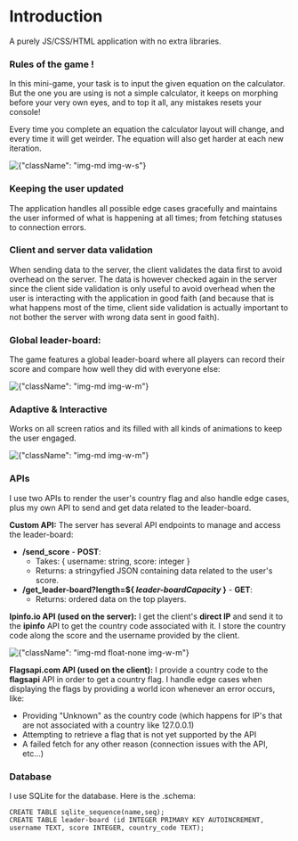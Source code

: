 # Introduction
A purely JS/CSS/HTML application with no extra libraries.

### Rules of the game !
In this mini-game, your task is to input the given equation on the calculator. But the one you are using is not a simple calculator, it keeps on morphing before your very own eyes, and to top it all, any mistakes resets your console!

Every time you complete an equation the calculator layout will change, and every time it will get weirder. The equation will also get harder at each new iteration.

![{"className": "img-md img-w-s"}](./images/markdown/calculatormaster/buttons.gif)


### Keeping the user updated
The application handles all possible edge cases gracefully and maintains the user informed of what is happening at all times; from fetching statuses to connection errors.

### Client and server data validation
When sending data to the server, the client validates the data first to avoid overhead on the server. The data is however checked again in the server since the client side validation is only useful to avoid overhead when the user is interacting with the application in good faith (and because that is what happens most of the time, client side validation is actually important to not bother the server with wrong data sent in good faith).

### Global leader-board:
The game features a global leader-board where all players can record their score and compare how well they did with everyone else:

![{"className": "img-md img-w-m"}](./images/markdown/calculatormaster/leader-board.gif)

### Adaptive & Interactive
Works on all screen ratios and its filled with all kinds of animations to keep the user engaged.

![{"className": "img-md img-w-m"}](./images/markdown/calculatormaster/responsive.gif)

### APIs
I use two APIs to render the user's country flag and also handle edge cases, plus my own API to send and get data related to the leader-board.

**Custom API:** The server has several API endpoints to manage and access the leader-board:
- **/send_score** - **POST**:
    - Takes: { username: string, score: integer }
    - Returns: a stringyfied JSON containing data related to the user's score.
- **/get_leader-board?length=${ *leader-boardCapacity* }** - **GET**:
    - Returns: ordered data on the top players.

**Ipinfo.io API (used on the server):** I get the client's **direct IP** and send it to the **ipinfo** API to get the country code associated with it. I store the country code along the score and the username provided by the client.

![{"className": "img-md float-none img-w-m"}](./images/markdown/calculatormaster/apis.png)

**Flagsapi.com API (used on the client):** I provide a country code to the **flagsapi** API in order to get a country flag. I handle edge cases when displaying the flags by providing a world icon whenever an error occurs, like:

- Providing "Unknown" as the country code (which happens for IP's that are not associated with a country like 127.0.0.1)
- Attempting to retrieve a flag that is not yet supported by the API
- A failed fetch for any other reason (connection issues with the API, etc...)


### Database
I use SQLite for the database. Here is the .schema:

```
CREATE TABLE sqlite_sequence(name,seq);
CREATE TABLE leader-board (id INTEGER PRIMARY KEY AUTOINCREMENT,  username TEXT, score INTEGER, country_code TEXT);
```